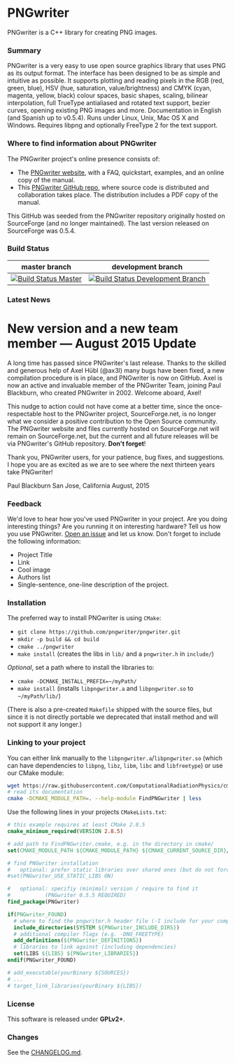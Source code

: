 PNGwriter
=========
PNGwriter is a C++ library for creating PNG images.

### Summary

PNGwriter is a very easy to use open source graphics library that uses PNG as its output format. The interface has been designed to be as simple and intuitive as possible. It supports plotting and reading pixels in the RGB (red, green, blue), HSV (hue, saturation, value/brightness) and CMYK (cyan, magenta, yellow, black) colour spaces, basic shapes, scaling, bilinear interpolation, full TrueType antialiased and rotated text support, bezier curves, opening existing PNG images and more. Documentation in English (and Spanish up to v0.5.4). Runs under Linux, Unix, Mac OS X and Windows. Requires libpng and optionally FreeType 2 for the text support.

### Where to find information about PNGwriter 

The PNGwriter project's online presence consists of:

* The [PNGwriter website](http://pngwriter.sourceforge.net), with a FAQ, quickstart, examples, and an online copy of the manual.
* This [PNGwriter GitHub repo](http://github.com/pngwriter/pngwriter), where source code is distributed and collaboration takes place. The distribution includes a PDF copy of the manual.

This GitHub was seeded from the PNGwriter repository originally hosted on SourceForge (and no longer maintained). The last version released on SourceForge was 0.5.4.

### Build Status

| master branch | development branch |
|:-------------:|:--------------------:|
| [![Build Status Master](https://travis-ci.org/pngwriter/pngwriter.png?branch=master)](https://travis-ci.org/pngwriter/pngwriter "master") | [![Build Status Development Branch](https://travis-ci.org/pngwriter/pngwriter.png?branch=dev)](https://travis-ci.org/pngwriter/pngwriter "development branch") |

### Latest News

# New version and a new team member — August 2015 Update

A long time has passed since PNGwriter's last release. Thanks to the skilled and generous help of Axel Hübl (@ax3l) many bugs have been fixed, a new compilation procedure is in place, and PNGwriter is now on GitHub. Axel is now an active and invaluable member of the PNGwriter Team, joining Paul Blackburn, who created PNGwriter in 2002. Welcome aboard, Axel!

This nudge to action could not have come at a better time, since the once-respectable host to the PNGwriter project, SourceForge.net, is no longer what we consider a positive contribution to the Open Source community. The PNGwriter website and files currently hosted on SourceForge.net will remain on SourceForge.net, but the current and all future releases will be via PNGwriter's GitHub repository. **Don't forget**!

Thank you, PNGwriter users, for your patience, bug fixes, and suggestions. I hope you are as excited as we are to see where the next thirteen years take PNGwriter!

Paul Blackburn
San Jose, California
August, 2015


### Feedback

We'd love to hear how you've used PNGwriter in your project. Are you doing interesting things? Are you running it on interesting hardware? Tell us how you use PNGwriter. [Open an issue](https://github.com/pngwriter/pngwriter/issues/new)
and let us know. Don't forget to include the following information:
- Project Title
- Link
- Cool image
- Authors list
- Single-sentence, one-line description of the project. 


### Installation

The preferred way to install PNGwriter is using `CMake`:

- `git clone https://github.com/pngwriter/pngwriter.git`
- `mkdir -p build && cd build`
- `cmake ../pngwriter`
- `make install` (creates the libs in `lib/` and a `pngwriter.h` in `include/`)

*Optional*, set a path where to install the libraries to:
- `cmake -DCMAKE_INSTALL_PREFIX=~/myPath/`
- `make install`
  (installs `libpngwriter.a` and `libpngwriter.so` to `~/myPath/lib/`)

(There is also a pre-created `Makefile` shipped with the source files, but
since it is not directly portable we deprecated that install method and
will not support it any longer.)

### Linking to your project

You can either link manually to the `libpngwriter.a`/`libpngwriter.so` (which can have dependencies to `libpng`, `libz`, `libm`, `libc` and `libfreetype`) or use our CMake module:

```bash
wget https://raw.githubusercontent.com/ComputationalRadiationPhysics/cmake-modules/dev/FindPNGwriter.cmake
# read its documentation
cmake -DCMAKE_MODULE_PATH=. --help-module FindPNGwriter | less
```

Use the following lines in your projects `CMakeLists.txt`:
```cmake
# this example requires at least CMake 2.8.5
cmake_minimum_required(VERSION 2.8.5)

# add path to FindPNGwriter.cmake, e.g. in the directory in cmake/
set(CMAKE_MODULE_PATH ${CMAKE_MODULE_PATH} ${CMAKE_CURRENT_SOURCE_DIR}/cmake/)

# find PNGwriter installation
#   optional: prefer static libraries over shared ones (but do not force them)
#set(PNGwriter_USE_STATIC_LIBS ON)

#   optional: specifiy (minimal) version / require to find it
#           (PNGwriter 0.5.5 REQUIRED)
find_package(PNGwriter)

if(PNGwriter_FOUND)
  # where to find the pngwriter.h header file (-I include for your compiler)
  include_directories(SYSTEM ${PNGwriter_INCLUDE_DIRS})
  # additional compiler flags (e.g. -DNO_FREETYPE)
  add_definitions(${PNGwriter_DEFINITIONS})
  # libraries to link against (including dependencies)
  set(LIBS ${LIBS} ${PNGwriter_LIBRARIES})
endif(PNGwriter_FOUND)

# add_executable(yourBinary ${SOURCES})
# ...
# target_link_libraries(yourBinary ${LIBS})
```

### License

This software is released under **GPLv2+**.

### Changes

See the [CHANGELOG.md](CHANGELOG.md).
